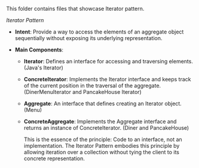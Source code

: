 This folder contains files that showcase Iterator pattern.

_Iterator Pattern_

- **Intent**: Provide a way to access the elements of an aggregate object sequentially without exposing its underlying representation.
- **Main Components**:

  - **Iterator**: Defines an interface for accessing and traversing elements. (Java's Iterator)
  - **ConcreteIterator**: Implements the Iterator interface and keeps track of the current position in the traversal of the aggregate.(DinerMenuIterator and PancakeHouse Iterator)
  - **Aggregate**: An interface that defines creating an Iterator object. (Menu)
  - **ConcreteAggregate**: Implements the Aggregate interface and returns an instance of ConcreteIterator. (Diner and PancakeHouse)

    This is the essence of the principle: Code to an interface, not an implementation. The Iterator Pattern embodies this principle by allowing iteration over a collection without tying the client to its concrete representation.
